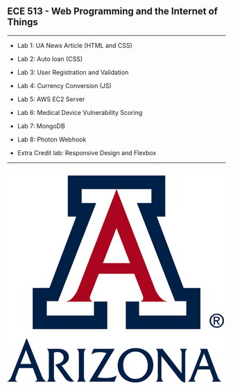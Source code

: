 ## ECE 513 - Web Programming and the Internet of Things

---

- Lab 1: UA News Article (HTML and CSS)

- Lab 2: Auto loan (CSS)

- Lab 3: User Registration and Validation

- Lab 4: Currency Conversion (JS)

- Lab 5: AWS EC2 Server

- Lab 6: Medical Device Vulnerability Scoring

- Lab 7: MongoDB

- Lab 8: Photon Webhook

- Extra Credit lab: Responsive Design and Flexbox


---

  ![UofA](images/UofA.jfif)
